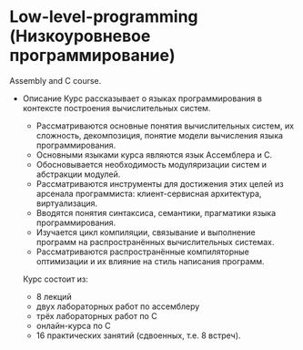 # Low-level-programming (Низкоуровневое программирование)
 Assembly and C course.
* Описание
  Курс рассказывает о языках программирования в контексте построения вычислительных систем.

  - Рассматриваются основные понятия вычислительных систем, их сложность, декомпозиция, понятие модели вычисления языка программирования.
  - Основными языками курса являются язык Ассемблера и C.
  - Обосновывается необходимость модуляризации систем и абстракции модулей.
  - Рассматриваются инструменты для достижения этих целей из арсенала программиста: клиент-сервисная архитектура, виртуализация.
  - Вводятся понятия синтаксиса, семантики, прагматики языка программирования.
  - Изучается цикл компиляции, связывание и выполнение программ на распространённых вычислительных системах.
  - Рассматриваются распространённые компиляторные оптимизации и их влияние на стиль написания программ.


  Курс состоит из:
  
  - 8 лекций
  - двух лабораторных работ по ассемблеру
  - трёх лабораторных работ по C
  - онлайн-курса по C
  - 16 практических занятий (сдвоенных, т.е. 8 встреч).
